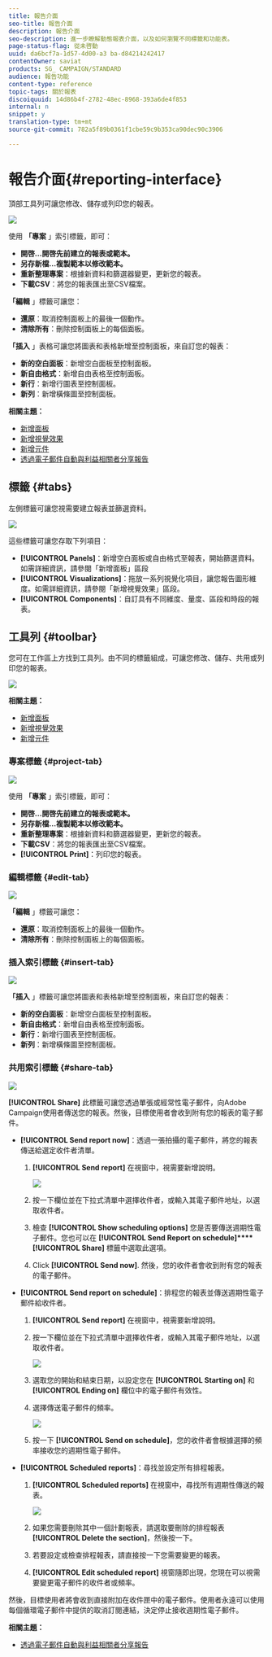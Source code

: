 ```yaml
---
title: 報告介面
seo-title: 報告介面
description: 報告介面
seo-description: 進一步瞭解動態報表介面，以及如何瀏覽不同標籤和功能表。
page-status-flag: 從未啓動
uuid: da6bcf7a-1d57-4d00-a3 ba-d84214242417
contentOwner: saviat
products: SG_ CAMPAIGN/STANDARD
audience: 報告功能
content-type: reference
topic-tags: 關於報表
discoiquuid: 14d86b4f-2782-48ec-8968-393a6de4f853
internal: n
snippet: y
translation-type: tm+mt
source-git-commit: 782a5f89b0361f1cbe59c9b353ca90dec90c3906

---
```



# 報告介面{#reporting-interface}

頂部工具列可讓您修改、儲存或列印您的報表。

![](assets/dynamic_report_toolbar.png)

使用 **「專案** 」索引標籤，即可：

* **開啓…開啓先前建立的報表或範本。**
* **另存新檔…複製範本以修改範本。**
* **重新整理專案**：根據新資料和篩選器變更，更新您的報表。
* **下載CSV**：將您的報表匯出至CSV檔案。

**「編輯** 」標籤可讓您：

* **還原**：取消控制面板上的最後一個動作。
* **清除所有**：刪除控制面板上的每個面板。

**「插入** 」表格可讓您將圖表和表格新增至控制面板，來自訂您的報表：

* **新的空白面板**：新增空白面板至控制面板。
* **新自由格式**：新增自由表格至控制面板。
* **新行**：新增行圖表至控制面板。
* **新列**：新增橫條圖至控制面板。

**相關主題：**

* [新增面板](../../reporting/using/adding-panels.md)
* [新增視覺效果](../../reporting/using/adding-visualizations.md)
* [新增元件](../../reporting/using/adding-components.md)
* [透過電子郵件自動與利益相關者分享報告](https://helpx.adobe.com/campaign/kb/simplify-campaign-management.html#Reportandshareinsightswithallstakeholders)

## 標籤 {#tabs}

左側標籤可讓您視需要建立報表並篩選資料。

![](assets/dynamic_report_interface.png)

這些標籤可讓您存取下列項目：

* **[!UICONTROL Panels]**：新增空白面板或自由格式至報表，開始篩選資料。如需詳細資訊，請參閱「新增面板」區段
* **[!UICONTROL Visualizations]**：拖放一系列視覺化項目，讓您報告圖形維度。如需詳細資訊，請參閱「新增視覺效果」區段。
* **[!UICONTROL Components]**：自訂具有不同維度、量度、區段和時段的報表。

## 工具列 {#toolbar}

您可在工作區上方找到工具列。由不同的標籤組成，可讓您修改、儲存、共用或列印您的報表。

![](assets/dynamic_report_toolbar.png)

**相關主題：**

* [新增面板](../../reporting/using/adding-panels.md)
* [新增視覺效果](../../reporting/using/adding-visualizations.md)
* [新增元件](../../reporting/using/adding-components.md)

### 專案標籤 {#project-tab}

![](assets/tab_project.png)

使用 **「專案** 」索引標籤，即可：

* **開啓…開啓先前建立的報表或範本。**
* **另存新檔…複製範本以修改範本。**
* **重新整理專案**：根據新資料和篩選器變更，更新您的報表。
* **下載CSV**：將您的報表匯出至CSV檔案。
* **[!UICONTROL Print]**：列印您的報表。

### 編輯標籤 {#edit-tab}

![](assets/tab_edit.png)

**「編輯** 」標籤可讓您：

* **還原**：取消控制面板上的最後一個動作。
* **清除所有**：刪除控制面板上的每個面板。

### 插入索引標籤 {#insert-tab}

![](assets/tab_insert.png)

**「插入** 」標籤可讓您將圖表和表格新增至控制面板，來自訂您的報表：

* **新的空白面板**：新增空白面板至控制面板。
* **新自由格式**：新增自由表格至控制面板。
* **新行**：新增行圖表至控制面板。
* **新列**：新增橫條圖至控制面板。

### 共用索引標籤 {#share-tab}

![](assets/tab_share_1.png)

**[!UICONTROL Share]** 此標籤可讓您透過單張或經常性電子郵件，向Adobe Campaign使用者傳送您的報表。然後，目標使用者會收到附有您的報表的電子郵件。

* **[!UICONTROL Send report now]**：透過一張拍攝的電子郵件，將您的報表傳送給選定收件者清單。

   1. **[!UICONTROL Send report]** 在視窗中，視需要新增說明。

      ![](assets/tab_share_4.png)

   1. 按一下欄位並在下拉式清單中選擇收件者，或輸入其電子郵件地址，以選取收件者。
   1. 檢查 **[!UICONTROL Show scheduling options]** 您是否要傳送週期性電子郵件。您也可以在 **[!UICONTROL Send Report on schedule]****[!UICONTROL Share]** 標籤中選取此選項。
   1. Click **[!UICONTROL Send now]**. 然後，您的收件者會收到附有您的報表的電子郵件。

* **[!UICONTROL Send report on schedule]**：排程您的報表並傳送週期性電子郵件給收件者。

   1. **[!UICONTROL Send report]** 在視窗中，視需要新增說明。
   1. 按一下欄位並在下拉式清單中選擇收件者，或輸入其電子郵件地址，以選取收件者。

      ![](assets/tab_share_5.png)

   1. 選取您的開始和結束日期，以設定您在 **[!UICONTROL Starting on]** 和 **[!UICONTROL Ending on]** 欄位中的電子郵件有效性。
   1. 選擇傳送電子郵件的頻率。

      ![](assets/tab_share_2.png)

   1. 按一下 **[!UICONTROL Send on schedule]**，您的收件者會根據選擇的頻率接收您的週期性電子郵件。

* **[!UICONTROL Scheduled reports]**：尋找並設定所有排程報表。

   1. **[!UICONTROL Scheduled reports]** 在視窗中，尋找所有週期性傳送的報表。

      ![](assets/tab_share_3.png)

   1. 如果您需要刪除其中一個計劃報表，請選取要刪除的排程報表 **[!UICONTROL Delete the section]**，然後按一下。
   1. 若要設定或檢查排程報表，請直接按一下您需要變更的報表。
   1. **[!UICONTROL Edit scheduled report]** 視窗隨即出現，您現在可以視需要變更電子郵件的收件者或頻率。

然後，目標使用者將會收到直接附加在收件匣中的電子郵件。使用者永遠可以使用每個循環電子郵件中提供的取消訂閱連結，決定停止接收週期性電子郵件。

**相關主題：**

* [透過電子郵件自動與利益相關者分享報告](https://helpx.adobe.com/campaign/kb/simplify-campaign-management.html#Reportandshareinsightswithallstakeholders)
